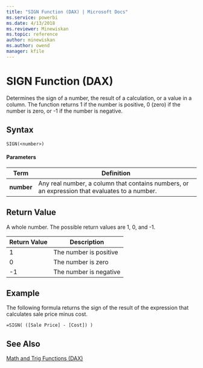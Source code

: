 ```yaml
---
title: "SIGN Function (DAX) | Microsoft Docs"
ms.service: powerbi
ms.date: 4/13/2018
ms.reviewer: Minewiskan
ms.topic: reference
author: minewiskan
ms.author: owend
manager: kfile
---
```

# SIGN Function (DAX)
Determines the sign of a number, the result of a calculation, or a value in a column. The function returns 1 if the number is positive, 0 (zero) if the number is zero, or -1 if the number is negative.  
  
## Syntax  
  
```  
SIGN(<number>)  
```  
  
#### Parameters  
  
|Term|Definition|  
|--------|--------------|  
|**number**|Any real number, a column that contains numbers, or an expression that evaluates to a number.|  
  
## Return Value  
A whole number. The possible return values are 1, 0, and -1.  
  
|Return Value|Description|  
|----------------|---------------|  
|1|The number is positive|  
|0|The number is zero|  
|-1|The number is negative|  
  
## Example  
The following formula returns the sign of the result of the expression that calculates sale price minus cost.  
  
```  
=SIGN( ([Sale Price] - [Cost]) )  
```  
  
## See Also  
[Math and Trig Functions &#40;DAX&#41;](math-and-trig-functions-dax.md)  
  

